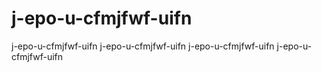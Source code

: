 # j-epo-u-cfmjfwf-uifn
j-epo-u-cfmjfwf-uifn j-epo-u-cfmjfwf-uifn j-epo-u-cfmjfwf-uifn j-epo-u-cfmjfwf-uifn

